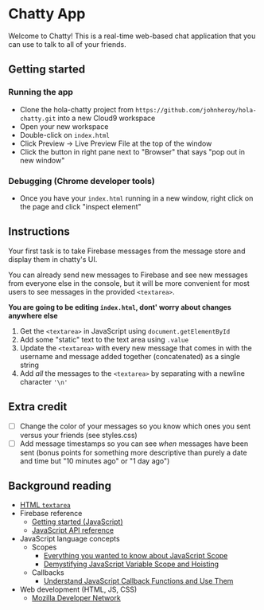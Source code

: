 # Chatty App

Welcome to Chatty! This is a real-time web-based chat application that you can use to talk to all of your friends.

## Getting started

### Running the app

* Clone the hola-chatty project from `https://github.com/johnheroy/hola-chatty.git` into a new Cloud9 workspace
* Open your new workspace
* Double-click on `index.html`
* Click Preview -> Live Preview File at the top of the window
* Click the button in right pane next to "Browser" that says "pop out in new window"

### Debugging (Chrome developer tools)

* Once you have your `index.html` running in a new window, right click on the page and click "inspect element"

## Instructions

Your first task is to take Firebase messages from the message store and display them
in chatty's UI.

You can already send new messages to Firebase and see new messages from everyone
else in the console, but it will be more convenient for most users to see
messages in the provided `<textarea>`.

**You are going to be editing `index.html`, dont' worry about changes anywhere else**

1. Get the `<textarea>` in JavaScript using `document.getElementById`
2. Add some "static" text to the text area using `.value`
3. Update the `<textarea>` with every new message that comes in with the username and message added together (concatenated) as a single string
4. Add *all* the messages to the `<textarea>` by separating with a newline character `'\n'`

## Extra credit

- [ ] Change the color of your messages so you know which ones you sent versus
your friends (see styles.css)
- [ ] Add message timestamps so you can see *when* messages have been sent (bonus points for something more descriptive than purely a date and time but "10 minutes ago" or "1 day ago")

## Background reading

* [HTML `textarea`](https://developer.mozilla.org/en-US/docs/Web/HTML/Element/textarea)
* Firebase reference
  * [Getting started (JavaScript)](https://firebase.google.com/docs/database/web/start)
  * [JavaScript API reference](https://firebase.google.com/docs/reference/js/)
* JavaScript language concepts
  * Scopes
    * [Everything you wanted to know about JavaScript Scope](https://toddmotto.com/everything-you-wanted-to-know-about-javascript-scope/)
    * [Demystifying JavaScript Variable Scope and Hoisting](https://www.sitepoint.com/demystifying-javascript-variable-scope-hoisting/)
  * Callbacks
    * [Understand JavaScript Callback Functions and Use Them](http://javascriptissexy.com/understand-javascript-callback-functions-and-use-them/)
* Web development (HTML, JS, CSS)
  * [Mozilla Developer Network](https://developer.mozilla.org/en-US/)

